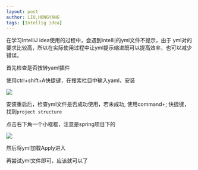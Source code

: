 ```yaml
---
layout: post
author: LIU,HONGYANG
tags: [Intellig idea]
---
```






在学习IntelliJ idea使用的过程中，会遇到intellij的yml文件不提示，由于 yml对的要求比较高，所以在实际使用过程中让yml提示缩进既可以提高效率，也可以减少错误。

首先检查是否按转yaml插件

使用ctrl+shift+A快捷键，在搜索栏目中输入yaml，安装



![](https://tva1.sinaimg.cn/large/0082zybpgy1gbqbjt47e6j30zm0u0tbg.jpg)



安装重启后，检查yml文件是否成功使用，若未成功, 使用command+; 快捷键，找到`project structure`

点击右下角一个小框框，注意是spring项目下的

![](https://tva1.sinaimg.cn/large/0082zybpgy1gbqbmoel6jj31650u0k1m.jpg)



然后将yml加载Apply进入

再尝试yml文件即可，应该就可以了



